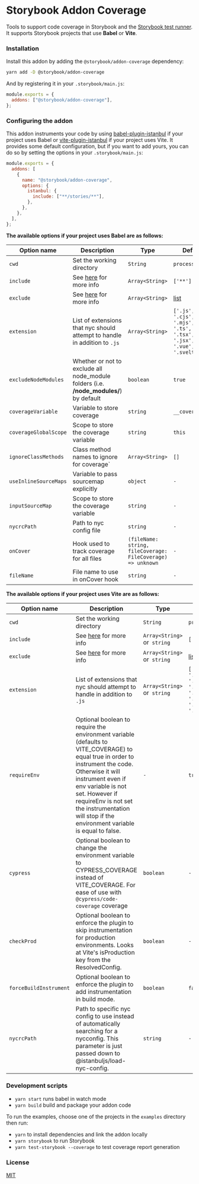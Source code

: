 # Storybook Addon Coverage

Tools to support code coverage in Storybook and the [Storybook test runner](https://github.com/storybookjs/test-runner). It supports Storybook projects that use **Babel** or **Vite**.

### Installation

Install this addon by adding the `@storybook/addon-coverage` dependency:

```sh
yarn add -D @storybook/addon-coverage
```

And by registering it in your `.storybook/main.js`:

```js
module.exports = {
  addons: ["@storybook/addon-coverage"],
};
```

### Configuring the addon

This addon instruments your code by using [babel-plugin-istanbul](https://github.com/istanbuljs/babel-plugin-istanbul) if your project uses Babel or [vite-plugin-istanbul](https://github.com/iFaxity/vite-plugin-istanbul) if your project uses Vite. It provides some default configuration, but if you want to add yours, you can do so by setting the options in your `.storybook/main.js`:

```js
module.exports = {
  addons: [
    {
      name: "@storybook/addon-coverage",
      options: {
        istanbul: {
          include: ["**/stories/**"],
        },
      },
    },
  ],
};
```

**The available options if your project uses Babel are as follows:**

| Option name           | Description                                                                              | Type                                                        | Default                                                                          |
| --------------------- | ---------------------------------------------------------------------------------------- | ----------------------------------------------------------- | -------------------------------------------------------------------------------- |
| `cwd`                 | Set the working directory                                                                | `String`                                                    | `process.cwd()`                                                                  |
| `include`             | See [here](https://github.com/istanbuljs/nyc#selecting-files-for-coverage) for more info | `Array<String>`                                             | `['**']`                                                                         |
| `exclude`             | See [here](https://github.com/istanbuljs/nyc#selecting-files-for-coverage) for more info | `Array<String>`                                             | [list](https://github.com/storybookjs/addon-coverage/blob/main/src/constants.ts) |
| `extension`           | List of extensions that nyc should attempt to handle in addition to `.js`                | `Array<String>`                                             | `['.js', '.cjs', '.mjs', '.ts', '.tsx', '.jsx', '.vue', '.svelte]`               |
| `excludeNodeModules`  | Whether or not to exclude all node_module folders (i.e. **/node_modules/**) by default   | `boolean`                                                   | `true`                                                                           |
| `coverageVariable`    | Variable to store coverage                                                               | `string`                                                    | `__coverage__`                                                                   |
| `coverageGlobalScope` | Scope to store the coverage variable                                                     | `string`                                                    | `this`                                                                           |
| `ignoreClassMethods`  | Class method names to ignore for coverage`                                               | `Array<String>`                                             | `[]`                                                                             |
| `useInlineSourceMaps` | Variable to pass sourcemap explicitly                                                    | `object`                                                    | `-`                                                                              |
| `inputSourceMap`      | Scope to store the coverage variable                                                     | `string`                                                    | `-`                                                                              |
| `nycrcPath`           | Path to nyc config file                                                                  | `string`                                                    | `-`                                                                              |
| `onCover`             | Hook used to track coverage for all files                                                | `(fileName: string, fileCoverage: FileCoverage) => unknown` | `-`                                                                              |
| `fileName`            | File name to use in onCover hook                                                         | `string`                                                    | `-`                                                                              |

**The available options if your project uses Vite are as follows:**

| Option name             | Description                                                                                                                                                                                                                                                                                                 | Type                        | Default                                                                          |
| ----------------------- | ----------------------------------------------------------------------------------------------------------------------------------------------------------------------------------------------------------------------------------------------------------------------------------------------------------- | --------------------------- | -------------------------------------------------------------------------------- |
| `cwd`                   | Set the working directory                                                                                                                                                                                                                                                                                   | `String`                    | `process.cwd()`                                                                  |
| `include`               | See [here](https://github.com/istanbuljs/nyc#selecting-files-for-coverage) for more info                                                                                                                                                                                                                    | `Array<String> `or` string` | `['**']`                                                                         |
| `exclude`               | See [here](https://github.com/istanbuljs/nyc#selecting-files-for-coverage) for more info                                                                                                                                                                                                                    | `Array<String> `or` string` | [list](https://github.com/storybookjs/addon-coverage/blob/main/src/constants.ts) |
| `extension`             | List of extensions that nyc should attempt to handle in addition to `.js`                                                                                                                                                                                                                                   | `Array<String> `or` string` | `['.js', '.cjs', '.mjs', '.ts', '.tsx', '.jsx', '.vue', '.svelte]`               |
| `requireEnv `           | Optional boolean to require the environment variable (defaults to VITE_COVERAGE) to equal true in order to instrument the code. Otherwise it will instrument even if env variable is not set. However if requireEnv is not set the instrumentation will stop if the environment variable is equal to false. | `-`                         | `true`                                                                           |
| `cypress `              | Optional boolean to change the environment variable to CYPRESS_COVERAGE instead of VITE_COVERAGE. For ease of use with `@cypress/code-coverage` coverage                                                                                                                                                    | `boolean`                   | `-`                                                                              |
| `checkProd `            | Optional boolean to enforce the plugin to skip instrumentation for production environments. Looks at Vite's isProduction key from the ResolvedConfig.                                                                                                                                                       | `boolean`                   | `-`                                                                              |
| `forceBuildInstrument ` | Optional boolean to enforce the plugin to add instrumentation in build mode.                                                                                                                                                                                                                                | `boolean`                   | `false`                                                                          |
| `nycrcPath `            | Path to specific nyc config to use instead of automatically searching for a nycconfig. This parameter is just passed down to @istanbuljs/load-nyc-config.                                                                                                                                                   | `string`                    | `-`                                                                              |

### Development scripts

- `yarn start` runs babel in watch mode
- `yarn build` build and package your addon code

To run the examples, choose one of the projects in the `examples` directory then run:

- `yarn` to install dependencies and link the addon locally
- `yarn storybook` to run Storybook
- `yarn test-storybook --coverage` to test coverage report generation

### License

[MIT](https://github.com/storybookjs/addon-coverage/blob/main/LICENSE)
